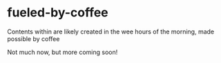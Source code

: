 # fueled-by-coffee
Contents within are likely created in the wee hours of the morning, made possible by coffee


Not much now, but more coming soon!
